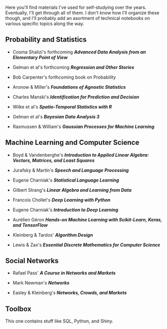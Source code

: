 Here you'll find materials I've used for self-studying over the years. Eventually, I'll get through all of them. I don't know how I'll organize these though, and I'll probably add an asortment of technical notebooks on various specific topics along the way.

## Probability and Statistics

- Cosma Shalizi's forthcoming ___Advanced Data Analysis from an Elementary Point of View___

- Gelman et al's forthcoming ___Regression and Other Stories___

- Bob Carpenter's forthcoming book on Probability

- Aronow & Miller's ___Foundations of Agnostic Statistics___

- Charles Manski's ___Identification for Prediction and Decision___

- Wilke et al's ___Spatio-Temporal Statistics with R___

- Gelman et al's ___Bayesian Data Analysis 3___

- Rasmussen & William's ___Gaussian Processes for Machine Learning___

## Machine Learning and Computer Science

- Boyd & Vandenberghe's ___Introduction to Applied Linear Algebra: Vectors, Matrices, and Least Squares___ 

- Jurafsky & Martin's ___Speech and Language Processing___

- Eugene Charniak's ___Statistical Language Learning___

- Gilbert Strang's ___Linear Algebra and Learning from Data___

- Francois Chollet's ___Deep Learning with Python___

- Eugene Charniak's ___Introduction to Deep Learning___

- Aurélien Géron ___Hands-on Machine Learning with Scikit-Learn, Keras, and TensorFlow___

- Kleinberg & Tardos' ___Algorithm Design___

- Lewis & Zax's ___Essential Discrete Mathematics for Computer Science___

## Social Networks

- Rafael Pass' ___A Course in Networks and Markets___

- Mark Newman's ___Networks___

- Easley & Kleinberg's ___Networks, Crowds, and Markets___

## Toolbox

This one contains stuff like SQL, Python, and Shiny.

